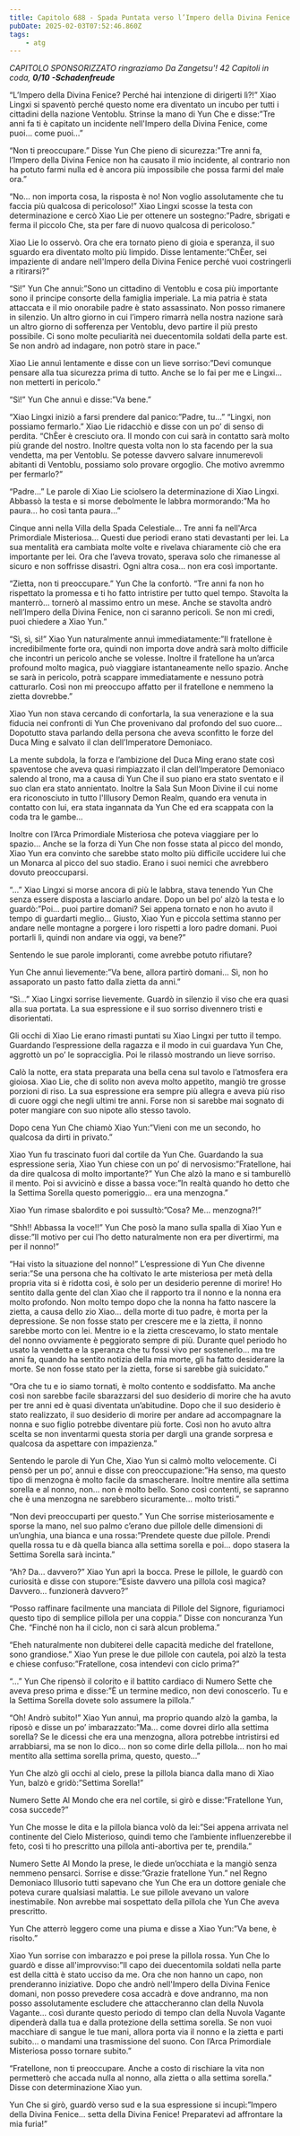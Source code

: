 ```yaml
---
title: Capitolo 688 - Spada Puntata verso l’Impero della Divina Fenice
pubDate: 2025-02-03T07:52:46.860Z
tags:
    - atg
---
```



<em>CAPITOLO SPONSORIZZATO ringraziamo Da Zangetsu'!</em>
<em>42 Capitoli in coda, <strong>0/10</strong></em>
<em><strong>-Schadenfreude</strong></em>


“L’Impero della Divina Fenice? Perché hai intenzione di dirigerti lì?!” Xiao Lingxi si spaventò perché questo nome era diventato un incubo per tutti i cittadini della nazione Ventoblu. Strinse la mano di Yun Che e disse:”Tre anni fa ti è capitato un incidente nell'Impero della Divina Fenice, come puoi… come puoi…”


“Non ti preoccupare.” Disse Yun Che pieno di sicurezza:”Tre anni fa, l’Impero della Divina Fenice non ha causato il mio incidente, al contrario non ha potuto farmi nulla ed è ancora più impossibile che possa farmi del male ora.”


“No… non importa cosa, la risposta è no! Non voglio assolutamente che tu faccia più qualcosa di pericoloso!” Xiao Lingxi scosse la testa con determinazione e cercò Xiao Lie per ottenere un sostegno:”Padre, sbrigati e ferma il piccolo Che, sta per fare di nuovo qualcosa di pericoloso.”


Xiao Lie lo osservò. Ora che era tornato pieno di gioia e speranza, il suo sguardo era diventato molto più limpido. Disse lentamente:”ChÈer, sei impaziente di andare nell'Impero della Divina Fenice perché vuoi costringerli a ritirarsi?”


“Sì!” Yun Che annuì:”Sono un cittadino di Ventoblu e cosa più importante sono il principe consorte della famiglia imperiale. La mia patria è stata attaccata e il mio onorabile padre è stato assassinato. Non posso rimanere in silenzio. Un altro giorno in cui l’impero rimarrà nella nostra nazione sarà un altro giorno di sofferenza per Ventoblu, devo partire il più presto possibile. Ci sono molte peculiarità nei duecentomila soldati della parte est. Se non andrò ad indagare, non potrò stare in pace.”


Xiao Lie annuì lentamente e disse con un lieve sorriso:”Devi comunque pensare alla tua sicurezza prima di tutto. Anche se lo fai per me e Lingxi… non metterti in pericolo.”


“Sì!” Yun Che annuì e disse:”Va bene.”


“Xiao Lingxi iniziò a farsi prendere dal panico:”Padre, tu…”
“Lingxi, non possiamo fermarlo.” Xiao Lie ridacchiò e disse con un po’ di senso di perdita. “ChÈer è cresciuto ora. Il mondo con cui sarà in contatto sarà molto più grande del nostro. Inoltre questa volta non lo sta facendo per la sua vendetta, ma per Ventoblu. Se potesse davvero salvare innumerevoli abitanti di Ventoblu, possiamo solo provare orgoglio. Che motivo avremmo per fermarlo?”


“Padre…” Le parole di Xiao Lie sciolsero la determinazione di Xiao Lingxi. Abbassò la testa e si morse debolmente le labbra mormorando:”Ma ho paura… ho così tanta paura…”


Cinque anni nella Villa della Spada Celestiale… Tre anni fa nell'Arca Primordiale Misteriosa… Questi due periodi erano stati devastanti per lei. La sua mentalità era cambiata molte volte e rivelava chiaramente ciò che era importante per lei. Ora che l’aveva trovato, sperava solo che rimanesse al sicuro e non soffrisse disastri. Ogni altra cosa… non era così importante.


“Zietta, non ti preoccupare.” Yun Che la confortò. “Tre anni fa non ho rispettato la promessa e ti ho fatto intristire per tutto quel tempo. Stavolta la manterrò… tornerò al massimo entro un mese. Anche se stavolta andrò nell’Impero della Divina Fenice, non ci saranno pericoli. Se non mi credi, puoi chiedere a Xiao Yun.”


“Sì, sì, sì!” Xiao Yun naturalmente annuì immediatamente:”Il fratellone è incredibilmente forte ora, quindi non importa dove andrà sarà molto difficile che incontri un pericolo anche se volesse. Inoltre il fratellone ha un’arca profound molto magica, può viaggiare istantaneamente nello spazio. Anche se sarà in pericolo, potrà scappare immediatamente e nessuno potrà catturarlo. Così non mi preoccupo affatto per il fratellone e nemmeno la zietta dovrebbe.”


Xiao Yun non stava cercando di confortarla, la sua venerazione e la sua fiducia nei confronti di Yun Che provenivano dal profondo del suo cuore… Dopotutto stava parlando della persona che aveva sconfitto le forze del Duca Ming e salvato il clan dell’Imperatore Demoniaco.


La mente subdola, la forza e l’ambizione del Duca Ming erano state così spaventose che aveva quasi rimpiazzato il clan dell’Imperatore Demoniaco salendo al trono, ma a causa di Yun Che il suo piano era stato sventato e il suo clan era stato annientato. Inoltre la Sala Sun Moon Divine il cui nome era riconosciuto in tutto l'Illusory Demon Realm, quando era venuta in contatto con lui, era stata ingannata da Yun Che ed era scappata con la coda tra le gambe…


Inoltre con l’Arca Primordiale Misteriosa che poteva viaggiare per lo spazio… Anche se la forza di Yun Che non fosse stata al picco del mondo, Xiao Yun era convinto che sarebbe stato molto più difficile uccidere lui che un Monarca al picco del suo stadio. Erano i suoi nemici che avrebbero dovuto preoccuparsi.


“...” Xiao Lingxi si morse ancora di più le labbra, stava tenendo Yun Che senza essere disposta a lasciarlo andare. Dopo un bel po’ alzò la testa e lo guardò:”Poi… puoi partire domani? Sei appena tornato e non ho avuto il tempo di guardarti meglio… Giusto, Xiao Yun e piccola settima stanno per andare nelle montagne a porgere i loro rispetti a loro padre domani. Puoi portarli lì, quindi non andare via oggi, va bene?”


Sentendo le sue parole imploranti, come avrebbe potuto rifiutare?


Yun Che annuì lievemente:”Va bene, allora partirò domani… Sì, non ho assaporato un pasto fatto dalla zietta da anni.”


“Sì…” Xiao Lingxi sorrise lievemente. Guardò in silenzio il viso che era quasi alla sua portata. La sua espressione e il suo sorriso divennero tristi e disorientati.


Gli occhi di Xiao Lie erano rimasti puntati su Xiao Lingxi per tutto il tempo. Guardando l’espressione della ragazza e il modo in cui guardava Yun Che, aggrottò un po’ le sopracciglia. Poi le rilassò mostrando un lieve sorriso.


Calò la notte, era stata preparata una bella cena sul tavolo e l’atmosfera era gioiosa. Xiao Lie, che di solito non aveva molto appetito, mangiò tre grosse porzioni di riso. La sua espressione era sempre più allegra e aveva più riso di cuore oggi che negli ultimi tre anni. Forse non si sarebbe mai sognato di poter mangiare con suo nipote allo stesso tavolo.


Dopo cena Yun Che chiamò Xiao Yun:”Vieni con me un secondo, ho qualcosa da dirti in privato.”


Xiao Yun fu trascinato fuori dal cortile da Yun Che. Guardando la sua espressione seria, Xiao Yun chiese con un po’ di nervosismo:”Fratellone, hai da dire qualcosa di molto importante?”
Yun Che alzò la mano e si tamburellò il mento. Poi si avvicinò e disse a bassa voce:”In realtà quando ho detto che la Settima Sorella questo pomeriggio… era una menzogna.”


Xiao Yun rimase sbalordito e poi sussultò:”Cosa? Me… menzogna?!”


“Shh!! Abbassa la voce!!” Yun Che posò la mano sulla spalla di Xiao Yun e disse:”Il motivo per cui l’ho detto naturalmente non era per divertirmi, ma per il nonno!”


“Hai visto la situazione del nonno!” L’espressione di Yun Che divenne seria:”Se una persona che ha coltivato le arte misteriosa per metà della propria vita si è ridotta così, è solo per un desiderio perenne di morire!
Ho sentito dalla gente del clan Xiao che il rapporto tra il nonno e la nonna era molto profondo. Non molto tempo dopo che la nonna ha fatto nascere la zietta, a causa dello zio Xiao… della morte di tuo padre, è morta per la depressione. Se non fosse stato per crescere me e la zietta, il nonno sarebbe morto con lei. Mentre io e la zietta crescevamo, lo stato mentale del nonno ovviamente è peggiorato sempre di più.
Durante quel periodo ho usato la vendetta e la speranza che tu fossi vivo per sostenerlo… ma tre anni fa, quando ha sentito notizia della mia morte, gli ha fatto desiderare la morte. Se non fosse stato per la zietta, forse si sarebbe già suicidato.”


“Ora che tu e io siamo tornati, è molto contento e soddisfatto. Ma anche così non sarebbe facile sbarazzarsi del suo desiderio di morire che ha avuto per tre anni ed è quasi diventata un’abitudine. Dopo che il suo desiderio è stato realizzato, il suo desiderio di morire per andare ad accompagnare la nonna e suo figlio potrebbe diventare più forte.
Così non ho avuto altra scelta se non inventarmi questa storia per dargli una grande sorpresa e qualcosa da aspettare con impazienza.”


Sentendo le parole di Yun Che, Xiao Yun si calmò molto velocemente. Ci pensò per un po’, annuì e disse con preoccupazione:”Ha senso, ma questo tipo di menzogna è molto facile da smascherare. Inoltre mentire alla settima sorella e al nonno, non… non è molto bello. Sono così contenti, se sapranno che è una menzogna ne sarebbero sicuramente… molto tristi.”


“Non devi preoccuparti per questo.” Yun Che sorrise misteriosamente e sporse la mano, nel suo palmo c’erano due pillole delle dimensioni di un’unghia, una bianca e una rossa:”Prendete queste due pillole. Prendi quella rossa tu e dà quella bianca alla settima sorella e poi… dopo stasera la Settima Sorella sarà incinta.”


“Ah? Da… davvero?” Xiao Yun aprì la bocca. Prese le pillole, le guardò con curiosità e disse con stupore:”Esiste davvero una pillola così magica? Davvero… funzionerà davvero?”


“Posso raffinare facilmente una manciata di Pillole del Signore, figuriamoci questo tipo di semplice pillola per una coppia.” Disse con noncuranza Yun Che. “Finché non ha il ciclo, non ci sarà alcun problema.”


“Eheh naturalmente non dubiterei delle capacità mediche del fratellone, sono grandiose.” Xiao Yun prese le due pillole con cautela, poi alzò la testa e chiese confuso:”Fratellone, cosa intendevi con ciclo prima?”


“...” Yun Che ripensò il colorito e il battito cardiaco di Numero Sette che aveva preso prima e disse:”È un termine medico, non devi conoscerlo. Tu e la Settima Sorella dovete solo assumere la pillola.”


“Oh! Andrò subito!” Xiao Yun annuì, ma proprio quando alzò la gamba, la riposò e disse un po’ imbarazzato:”Ma… come dovrei dirlo alla settima sorella? Se le dicessi che era una menzogna, allora potrebbe intristirsi ed arrabbiarsi, ma se non lo dico… non so come dirle della pillola… non ho mai mentito alla settima sorella prima, questo, questo…”


Yun Che alzò gli occhi al cielo, prese la pillola bianca dalla mano di Xiao Yun, balzò e gridò:”Settima Sorella!”


Numero Sette Al Mondo che era nel cortile, si girò e disse:”Fratellone Yun, cosa succede?”


Yun Che mosse le dita e la pillola bianca volò da lei:”Sei appena arrivata nel continente del Cielo Misterioso, quindi temo che l’ambiente influenzerebbe il feto, così ti ho prescritto una pillola anti-abortiva per te, prendila.”


Numero Sette Al Mondo la prese, le diede un’occhiata e la mangiò senza nemmeno pensarci. Sorrise e disse:”Grazie fratellone Yun.”
nel Regno Demoniaco Illusorio tutti sapevano che Yun Che era un dottore geniale che poteva curare qualsiasi malattia. Le sue pillole avevano un valore inestimabile. Non avrebbe mai sospettato della pillola che Yun Che aveva prescritto.


Yun Che atterrò leggero come una piuma e disse a Xiao Yun:”Va bene, è risolto.”


Xiao Yun sorrise con imbarazzo e poi prese la pillola rossa.
Yun Che lo guardò e disse all'improvviso:”Il capo dei duecentomila soldati nella parte est della città è stato ucciso da me. Ora che non hanno un capo, non prenderanno iniziative.
Dopo che andrò nell'Impero della Divina Fenice domani, non posso prevedere cosa accadrà e dove andranno, ma non posso assolutamente escludere che attaccheranno clan della Nuvola Vagante… così durante questo periodo di tempo clan della Nuvola Vagante dipenderà dalla tua e dalla protezione della settima sorella.
Se non vuoi macchiare di sangue le tue mani, allora porta via il nonno e la zietta e parti subito… o mandami una trasmissione del suono. Con l’Arca Primordiale Misteriosa posso tornare subito.”


“Fratellone, non ti preoccupare. Anche a costo di rischiare la vita non permetterò che accada nulla al nonno, alla zietta o alla settima sorella.” Disse con determinazione Xiao yun.


Yun Che si girò, guardò verso sud e la sua espressione si incupì:”Impero della Divina Fenice… setta della Divina Fenice! Preparatevi ad affrontare la mia furia!”
                                


                                



